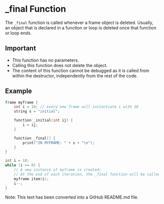 # _final Function

The `_final` function is called whenever a frame object is deleted. Usually, an object that is declared in a function or loop is deleted once that function or loop ends.

## Important

- This function has no parameters.
- Calling this function does not delete the object.
- The content of this function cannot be debugged as it is called from within the destructor, independently from the rest of the code.

## Example

```cpp
frame myframe {
    int i = 10; // every new frame will instantiate i with 10
    string s = "initial";

    function _initial(int ij) {
        i = ij;
    }

    function _final() {
        print("IN MYFRAME: " + s + "\n");
    }
}

int i = 10;
while (i >= 0) {
    // A new instance of myframe is created:
    // At the end of each iteration, the _final function will be called
    myframe item(i);
    i--;
}
```

Note: This text has been converted into a GitHub README.md file.